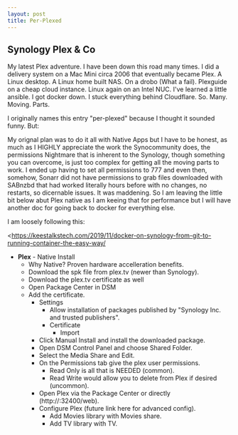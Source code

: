 ```yaml
---
layout: post
title: Per-Plexed
---
```


## Synology Plex & Co

My latest Plex adventure. I have been down this road many times. I did a delivery system on a Mac Mini circa 2006 that eventually became Plex. A Linux desktop. A Linux home built NAS. On a drobo (What a fail). Plexguide on a cheap cloud instance. Linux again on an Intel NUC. I've learned a little ansible. I got docker down. I stuck everything behind Cloudflare. So. Many. Moving. Parts.

I originally names this entry "per-plexed" because I thought it sounded funny. But:

My orignal plan was to do it all with Native Apps but I have to be honest, as much as I HIGHLY appreciate the work the Synocommunity does, the permissions Nightmare that is inherent to the Synology, though something you can overcome, is just too complex for getting all the moving parts to work. I ended up having to set all permissions to 777 and even then, somehow, Sonarr did not have permissions to grab files downloaded with SABnzbd that had worked literally hours before with no changes, no restarts, so dicernable issues. It was maddening. So I am leaving the little bit below abut Plex native as I am keeing that for performance but I will have another doc for going back to docker for everything else.

I am loosely following this:

<https://keestalkstech.com/2019/11/docker-on-synology-from-git-to-running-container-the-easy-way/


- **Plex** - Native Install
	- Why Native? Proven hardware accelleration benefits.
	- Download the spk file from plex.tv (newer than Synology).
	- Download the plex.tv certificate as well
	- Open Package Center in DSM
	- Add the certificate.
		- Settings
			- Allow installation of packages published by "Synology Inc. and trusted publishers".
			- Certificate
				- Import
		- Click Manual Install and install the downloaded package.
		- Open DSM Control Panel and choose Shared Folder.
		- Select the Media Share and Edit.
		- On the Permissions tab give the plex user permissions.
			- Read Only is all that is NEEDED (common).
			- Read Write would allow you to delete from Plex if desired (uncommon).
		- Open Plex via the Package Center or directly (http://<nasname or ip>:32400/web).
		- Configure Plex (future link here for advanced config).
			- Add Movies library with Movies share.
			- Add TV library with TV.
